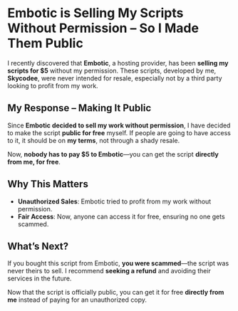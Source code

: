 

# **Embotic is Selling My Scripts Without Permission – So I Made Them Public**  

I recently discovered that **Embotic**, a hosting provider, has been **selling my scripts for $5** without my permission. These scripts, developed by me, **Skycodee**, were never intended for resale, especially not by a third party looking to profit from my work.  

## **My Response – Making It Public**  
Since **Embotic decided to sell my work without permission**, I have decided to make the script **public for free** myself. If people are going to have access to it, it should be on **my terms**, not through a shady resale.  

Now, **nobody has to pay $5 to Embotic**—you can get the script **directly from me, for free**.  

## **Why This Matters**  
- **Unauthorized Sales**: Embotic tried to profit from my work without permission.  
- **Fair Access**: Now, anyone can access it for free, ensuring no one gets scammed.  

## **What’s Next?**  

If you bought this script from Embotic, **you were scammed**—the script was never theirs to sell. I recommend **seeking a refund** and avoiding their services in the future.  

Now that the script is officially public, you can get it for free **directly from me** instead of paying for an unauthorized copy.  
